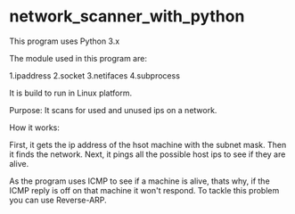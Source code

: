 # network_scanner_with_python
This program uses Python 3.x

The module used in this program are:

1.ipaddress
2.socket
3.netifaces
4.subprocess

It is build to run in Linux platform.

Purpose: It scans for used and unused ips on a network.

How it works:

First, it gets the ip address of the hsot machine with the subnet mask. Then it finds the network. Next, it pings all the possible host ips to see if they are alive. 

As the program uses ICMP to see if a machine is alive, thats why, if the ICMP reply is off on that machine it won't respond. To tackle this problem you can use Reverse-ARP.
